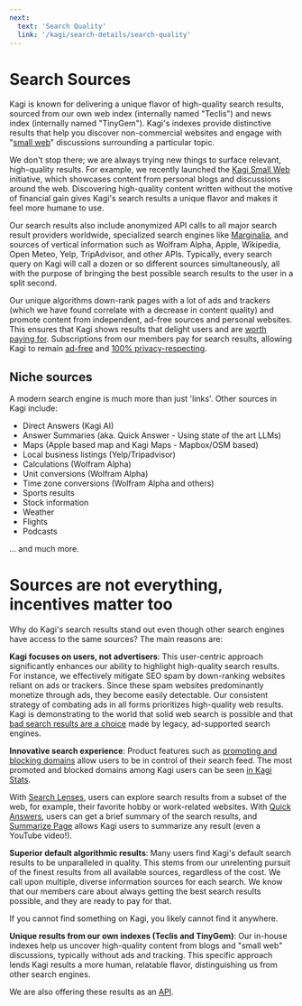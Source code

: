 ```yaml
---
next:
  text: 'Search Quality'
  link: '/kagi/search-details/search-quality'
---
```


# Search Sources

Kagi is known for delivering a unique flavor of high-quality search results, sourced from our own web index (internally named "Teclis") and news index (internally named "TinyGem"). Kagi's indexes provide distinctive results that help you discover non-commercial websites and engage with "[small web](https://blog.kagi.com/small-web)" discussions surrounding a particular topic.

We don't stop there; we are always trying new things to surface relevant, high-quality results. For example, we recently launched the [Kagi Small Web](https://blog.kagi.com/small-web) initiative, which showcases content from personal blogs and discussions around the web. Discovering high-quality content written without the motive of financial gain gives Kagi's search results a unique flavor and makes it feel more humane to use.

Our search results also include anonymized API calls to all major search result providers worldwide, specialized search engines like [Marginalia](https://search.marginalia.nu), and sources of vertical information such as Wolfram Alpha, Apple, Wikipedia, Open Meteo, Yelp, TripAdvisor, and other APIs. Typically, every search query on Kagi will call a dozen or so different sources simultaneously, all with the purpose of bringing the best possible search results to the user in a split second.

Our unique algorithms down-rank pages with a lot of ads and trackers (which we have found correlate with a decrease in content quality) and promote content from independent, ad-free sources and personal websites. This ensures that Kagi shows results that delight users and are [worth paying for](https://help.kagi.com/kagi/why-kagi/why-pay-for-search.html). Subscriptions from our members pay for search results, allowing Kagi to remain [ad-free](https://blog.kagi.com/age-pagerank-over) and [100% privacy-respecting](https://kagi.com/privacy).


## Niche sources

A modern search engine is much more than just 'links'. Other sources in Kagi include:

- Direct Answers (Kagi AI)
- Answer Summaries (aka. Quick Answer - Using state of the art LLMs)
- Maps (Apple based map and Kagi Maps - Mapbox/OSM based)
- Local business listings (Yelp/Tripadvisor)
- Calculations (Wolfram Alpha)
- Unit conversions (Wolfram Alpha)
- Time zone conversions (Wolfram Alpha and others)
- Sports results
- Stock information
- Weather
- Flights
- Podcasts

... and much more.

# Sources are not everything, incentives matter too

Why do Kagi's search results stand out even though other search engines have access to the same sources? The main reasons are:

**Kagi focuses on users, not advertisers**: This user-centric approach significantly enhances our ability to highlight high-quality search results. For instance, we effectively mitigate SEO spam by down-ranking websites reliant on ads or trackers. Since these spam websites predominantly monetize through ads, they become easily detectable. Our consistent strategy of combating ads in all forms prioritizes high-quality web results.  Kagi is demonstrating to the world that solid web search is possible and that [bad search results are a choice](https://pluralistic.net/2024/04/04/teach-me-how-to-shruggie/) made by legacy, ad-supported search engines.

**Innovative search experience**: Product features such as [promoting and blocking domains](../features/website-info-personalized-results.md) allow users to be in control of their search feed. The most promoted and blocked domains among Kagi users can be seen [in Kagi Stats](https://kagi.com/stats?stat=leaderboard).

With [Search Lenses](../features/lenses.md), users can explore search results from a subset of the web, for example, their favorite hobby or work-related websites.
With [Quick Answers](../ai/quick-answer.md), users can get a brief summary of the search results, and [Summarize Page](../ai/summarize-page.md) allows Kagi users to summarize any result (even a YouTube video!).



**Superior default algorithmic results**: Many users find Kagi's default search results to be unparalleled in quality. This stems from our unrelenting pursuit of the finest results from all available sources, regardless of the cost. We call upon multiple, diverse information sources for each search. We know that our members care about always getting the best search results possible, and they are ready to pay for that. 

If you cannot find something on Kagi, you likely cannot find it anywhere.

**Unique results from our own indexes (Teclis and TinyGem)**: Our in-house indexes help us uncover high-quality content from blogs and "small web" discussions, typically without ads and tracking. This specific approach lends Kagi results a more human, relatable flavor, distinguishing us from other search engines. 

We are also offering these results as an [API](https://help.kagi.com/kagi/api/enrich.html).

